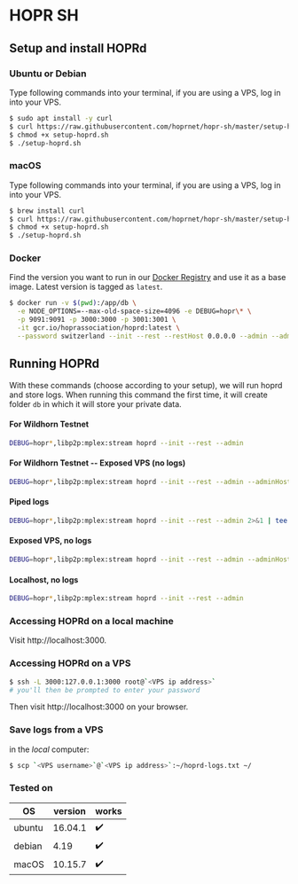 # HOPR SH

## Setup and install HOPRd

### Ubuntu or Debian

Type following commands into your terminal, if you are using a VPS, log in into your VPS.

```bash
$ sudo apt install -y curl
$ curl https://raw.githubusercontent.com/hoprnet/hopr-sh/master/setup-hoprd.sh --output setup-hoprd.sh
$ chmod +x setup-hoprd.sh
$ ./setup-hoprd.sh
```

### macOS

Type following commands into your terminal, if you are using a VPS, log in into your VPS.

```bash
$ brew install curl
$ curl https://raw.githubusercontent.com/hoprnet/hopr-sh/master/setup-hoprd-macos.sh --output setup-hoprd.sh
$ chmod +x setup-hoprd.sh
$ ./setup-hoprd.sh
```

### Docker

Find the version you want to run in our [Docker Registry](http://gcr.io/hoprassociation/hoprd) and use it as a base image. Latest version is tagged as `latest`.

```bash
$ docker run -v $(pwd):/app/db \
  -e NODE_OPTIONS=--max-old-space-size=4096 -e DEBUG=hopr\* \
  -p 9091:9091 -p 3000:3000 -p 3001:3001 \
  -it gcr.io/hoprassociation/hoprd:latest \
  --password switzerland --init --rest --restHost 0.0.0.0 --admin --adminHost 0.0.0.0
```

## Running HOPRd

With these commands (choose according to your setup), we will run hoprd and store logs. When running this command the first time, it will create folder `db` in which it will store your private data.

#### For Wildhorn Testnet
```bash
DEBUG=hopr*,libp2p:mplex:stream hoprd --init --rest --admin
```
#### For Wildhorn Testnet -- Exposed VPS (no logs)
```bash
DEBUG=hopr*,libp2p:mplex:stream hoprd --init --rest --admin --adminHost 0.0.0.0
```
#### Piped logs
```bash
DEBUG=hopr*,libp2p:mplex:stream hoprd --init --rest --admin 2>&1 | tee hoprd-logs.txt
```
#### Exposed VPS, no logs

```bash
DEBUG=hopr*,libp2p:mplex:stream hoprd --init --rest --admin --adminHost 0.0.0.0
```
#### Localhost, no logs

```bash
DEBUG=hopr*,libp2p:mplex:stream hoprd --init --rest --admin
```

### Accessing HOPRd on a local machine

Visit http://localhost:3000.

### Accessing HOPRd on a VPS

```bash
$ ssh -L 3000:127.0.0.1:3000 root@`<VPS ip address>`
# you'll then be prompted to enter your password
```

Then visit http://localhost:3000 on your browser.

### Save logs from a VPS

in the _local_ computer:

```bash
$ scp `<VPS username>`@`<VPS ip address>`:~/hoprd-logs.txt ~/
```

### Tested on

| OS     | version | works |
| ------ | ------- | ----- |
| ubuntu | 16.04.1 | ✔️    |
| debian | 4.19    | ✔️    |
| macOS  | 10.15.7 | ✔️    |
